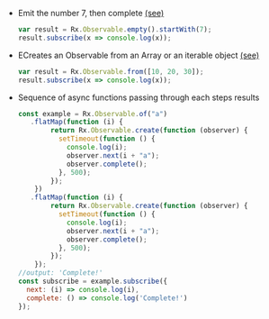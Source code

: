 - Emit the number 7, then complete [(see)](http://reactivex.io/rxjs/class/es6/Observable.js~Observable.html#static-method-defer)
    ```js
    var result = Rx.Observable.empty().startWith(7);
    result.subscribe(x => console.log(x));
    ```


- ECreates an Observable from an Array or an iterable object [(see)](http://reactivex.io/rxjs/class/es6/Observable.js~Observable.html#static-method-never)
    ```js
    var result = Rx.Observable.from([10, 20, 30]);
    result.subscribe(x => console.log(x));
    ```

- Sequence of async functions passing through each steps results
    ```js
    const example = Rx.Observable.of("a")
       .flatMap(function (i) {
            return Rx.Observable.create(function (observer) {
              setTimeout(function () {
                console.log(i);
                observer.next(i + "a");
                observer.complete();
              }, 500);
            });
        })
       .flatMap(function (i) {
            return Rx.Observable.create(function (observer) {
              setTimeout(function () {
                console.log(i);
                observer.next(i + "a");
                observer.complete();
              }, 500);
            });
        });
    //output: 'Complete!'
    const subscribe = example.subscribe({
      next: (i) => console.log(i),
      complete: () => console.log('Complete!')
    });
    ```

